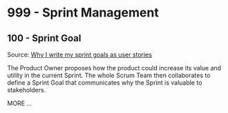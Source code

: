 # 999 - Sprint Management

## 100 - Sprint Goal

Source: [Why I write my sprint goals as user stories](https://medium.com/@skibinski.james/why-i-write-my-sprint-goals-as-user-stories-80788ff97b7e)

The Product Owner proposes how the product could increase its value and utility in the current Sprint. The whole Scrum Team then collaborates to define a Sprint Goal that communicates why the Sprint is valuable to stakeholders.

MORE ...
